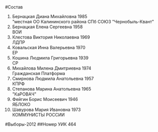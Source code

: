 #Состав
1. Бернацкая Диана Михайловна 1985   
    "местная ОО Калининского района СПб СОЮЗ "Чернобыль-Квант"
2. Бернацкая Елена Сергеевна 1958   
    ВОИ
3. Клестова Виктория Николаевна 1969   
    ЛДПР
4. Ковальская Инна Валерьевна 1970   
    ЕР
5. Кошина Людмила Григорьевна 1939   
    СР
6. Михайлова Милена Дмитриевна 1974   
    Гражданская Платформа
7. Смирнова Людмила Анатольевна 1957   
    КПРФ
8. Степанова Марина Анатольевна 1965   
    "КаРОВАЧ"
9. Фейгин Борис Моисеевич 1946   
    ЯБЛОКО
10. Шавурова Мария Ивановна 1973   
    КОММУНИСТЫ РОССИИ

#Выборы-2012
##Номер УИК
464